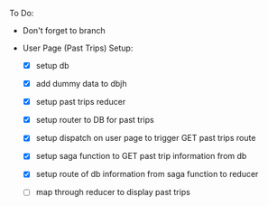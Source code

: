 To Do:
 - Don't forget to branch


- User Page (Past Trips) Setup:
    - [x] setup db
    - [x] add dummy data to dbjh
    - [x] setup past trips reducer
    - [x] setup router to DB for past trips
    - [x] setup dispatch on user page to trigger GET past trips route
    - [x] setup saga function to GET past trip information from db
    - [x] setup route of db information from saga function to reducer
    - [ ] map through reducer to display past trips

